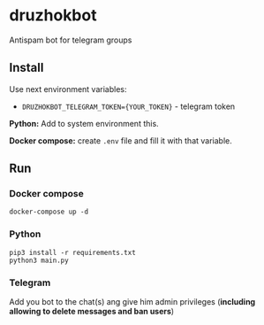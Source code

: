 # druzhokbot
Antispam bot for telegram groups

## Install

Use next environment variables:

* `DRUZHOKBOT_TELEGRAM_TOKEN={YOUR_TOKEN}` - telegram token


**Python:** Add to system environment this.

**Docker compose:**  create `.env` file and fill it with that variable.

## Run


### Docker compose

```
docker-compose up -d
```

### Python

```
pip3 install -r requirements.txt
python3 main.py
```

### Telegram

Add you bot to the chat(s) ang give him admin privileges (**including allowing to delete messages and ban users**)